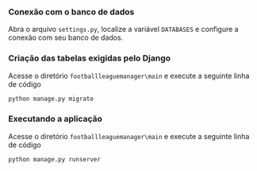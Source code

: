 ### Conexão com o banco de dados
Abra o arquivo ```settings.py```, localize a variável ```DATABASES``` e configure a conexão com seu banco de dados.

### Criação das tabelas exigidas pelo Django
Acesse o diretório ```footballleaguemanager\main``` e execute a seguinte linha de código
``` bash
python manage.py migrate
```

### Executando a aplicação
Acesse o diretório ```footballleaguemanager\main``` e execute a seguinte linha de código
``` bash
python manage.py runserver
```
